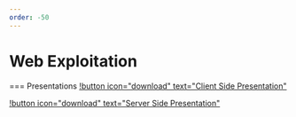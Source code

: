 ```yaml
---
order: -50
---
```


# Web Exploitation

=== Presentations
[!button icon="download" text="Client Side Presentation"](/files/client_side.pptx)

[!button icon="download" text="Server Side Presentation"](/files/server_side.pptx)